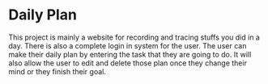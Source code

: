 # Daily Plan
This project is mainly a website for recording and tracing stuffs you did in a day. There is also a complete login in system for the user. The user can make their daily plan by entering the task that they are going to do. It will also allow the user to edit and delete those plan once they change their mind or they finish their goal.
